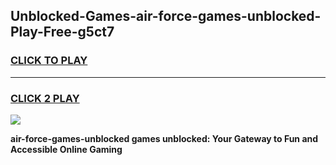 
## Unblocked-Games-air-force-games-unblocked-Play-Free-g5ct7
<h3>
<a href="https://premium76.site?title=air-force-games-unblocked&ref=17A">CLICK TO PLAY</a></h3>
<hr>

<h3>
<a href="https://premium76.site?title=air-force-games-unblocked&ref=17A">CLICK 2 PLAY</a>
  
</h3>

<a href="https://premium76.site?title=air-force-games-unblocked&ref=17A"><img src="https://clearcache.store/games.png"></a>


**air-force-games-unblocked games unblocked: Your Gateway to Fun and Accessible Online Gaming**
